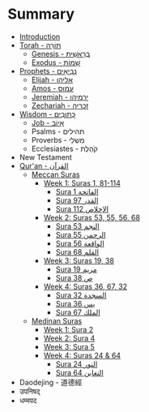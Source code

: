 # Summary

* [Introduction](README.md)
* [Torah - תּוֹרָה](torah/README.md)
  * [Genesis - בְּרֵאשִׁית](torah/genesis.md)
  * [Exodus - שִׁמוֹת](torah/exodus.md)
* [Prophets - נְבִיאִים‎](prophets/README.md)
  * [Elijah - אליהו](prophets/elijah.md)
  * [Amos - עמוס](prophets/amos.md)
  * [Jeremiah - ירמיהו](prophets/jeremiah-.md)
  * [Zechariah - זכריה](prophets/zechariah.md)
* [Wisdom - כְּתוּבִים](wisdom.md)
  * [Job - אִיוֹב](wisdom/job.md)
  * Psalms - תהילים‎
  * Proverbs - מִשְלֵי
  * Ecclesiastes - קֹהֶלֶת
* New Testament
* [Qur'an - القرآن‎‎](quran/README.md)
  * [Meccan Suras](quran/meccan-suras.md)
    * [Week 1: Suras 1, 81-114](quran/mecca-week-1/README.md)
      * [Sura 1 الفاتحة](quran/mecca-week-1/sura-1.md)
      * [Sura 97 القدر](quran/mecca-week-1/sura-97.md)
      * [Sura 112 الإخلاص](quran/mecca-week-1/sura-112.md)
    * [Week 2: Suras 53, 55, 56, 68](quran/mecca-week-2/README.md)
      * [Sura 53 النجم](quran/mecca-week-2/sura-53.md)
      * [Sura 55 الرحمن](quran/mecca-week-2/sura-55.md)
      * [Sura 56 الواقعة](quran/mecca-week-2/sura-56.md)
      * [Sura 68 القلم](quran/mecca-week-2/sura-68.md)
    * [Week 3: Suras 19, 38](quran/mecca-week-3/README.md)
      * [Sura 19 مريم](quran/mecca-week-3/sura-19.md)
      * [Sura 38 ص](quran/mecca-week-3/sura-38.md)
    * [Week 4: Suras 36, 67, 32](quran/mecca-week-4/README.md)
      * [Sura 32 السجدة](quran/mecca-week-4/sura-32.md)
      * [Sura 36 يس](quran/mecca-week-4/sura-36.md)
      * [Sura 67 الملك](quran/mecca-week-4/sura-67.md)
  * [Medinan Suras](quran/medinan-suras.md)
    * [Week 1: Sura 2](quran/week-1-sura-2.md)
    * [Week 2: Sura 4](quran/week-2-sura-4.md)
    * [Week 3: Sura 5](quran/week-3-sura-5.md)
    * [Week 4: Suras 24 & 64](quran/medina-week-4/README.md)
      * [Sura 24 النور](quran/medina-week-4/sura-24.md)
      * [Sura 64 التغابن](quran/sura-24/sura-64.md)
* Daodejing - 道德經
* उपनिषद्
* धम्मपद

